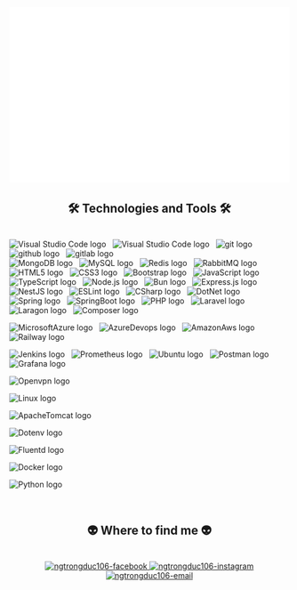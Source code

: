 <!-- ngtrongduc106 -->
<a href="#" target="_blank">
  <img src="svg/ngtrongduc106.svg" width="1200" alt="ngtrongduc106-official" />
</a>

<h2 align="center">🛠 Technologies and Tools 🛠</h2>
<br>
<!-- https://simpleicons.org/ -->
<span><img src="https://img.shields.io/badge/VS%20Code-FFFFFF?logo=visual-studio-code&logoColor=007ACC" alt="Visual Studio Code logo" title="Visual Studio Code" height="30" /></span>
&nbsp;
<span><img src="https://img.shields.io/badge/Visual%20Studio-FFFFFF?logo=visualstudio&logoColor=5C2D91" alt="Visual Studio Code logo" title="Visual Studio Code" height="30" /></span>
&nbsp;
<span><img src="https://img.shields.io/badge/git-FFFFFF?logo=git&logoColor=F05032" alt="git logo" title="git" height="30" /></span>
&nbsp;
<span><img src="https://img.shields.io/badge/Github-FFFFFF?logo=github&logoColor=181717" alt="github logo" title="github" height="30" /></span>
&nbsp;
<span><img src="https://img.shields.io/badge/Gitlab-FFFFFF?logo=gitlab&logoColor=FC6D26" alt="gitlab logo" title="gitlab" height="30" /></span>
&nbsp;
</br>
<span><img src="https://img.shields.io/badge/MongoDB-FFFFFF?logo=mongodb&logoColor=47A248" alt="MongoDB logo" title="MongoDB" height="30" /></span>
&nbsp;
<span><img src="https://img.shields.io/badge/MySQL-FFFFFF?logo=mysql&logoColor=4479A1" alt="MySQL logo" title="MySQL" height="30" /></span>
&nbsp;
<span><img src="https://img.shields.io/badge/Redis-FFFFFF?logo=redis&logoColor=DC382D" alt="Redis logo" title="Redis" height="30" /></span>
&nbsp;
<span><img src="https://img.shields.io/badge/Rabbitmq-FFFFFF?logo=rabbitmq&logoColor=FF6600" alt="RabbitMQ logo" title="RabbitMQ" height="30" /></span>
&nbsp;
</br>
<span><img src="https://img.shields.io/badge/HTML5-FFFFFF?logo=html5&logoColor=E34F26" alt="HTML5 logo" title="HTML5" height="30" /></span>
&nbsp;
<span><img src="https://img.shields.io/badge/CSS3-FFFFFF?logo=css3&logoColor=1572B6" alt="CSS3 logo" title="CSS3" height="30" /></span>
&nbsp;
<span><img src="https://img.shields.io/badge/Bootstrap-FFFFFF?logo=bootstrap&logoColor=7952B3" alt="Bootstrap logo" title="Bootstrap" height="30" /></span>
&nbsp;
<span><img src="https://img.shields.io/badge/JavaScript-FFFFFF?logo=javascript&logoColor=F7DF1E" alt="JavaScript logo" title="JavaScript" height="30" /></span>
&nbsp;
<span><img src="https://img.shields.io/badge/TypeScript-FFFFFF?logo=typescript&logoColor=3178C6" alt="TypeScript logo" title="TypeScript" height="30" /></span>
&nbsp;
<span><img src="https://img.shields.io/badge/Node.js-FFFFFF?logo=node.js&logoColor=00F200" alt="Node.js logo" title="Node.js" height="30" /></span>
&nbsp;
<span><img src="https://img.shields.io/badge/Bun-FFFFFF?logo=bun&logoColor=000000" alt="Bun logo" title="Bun" height="30" /></span>
&nbsp;
<span><img src="https://img.shields.io/badge/Express-FFFFFF?logo=express&logoColor=000000" alt="Express.js logo" title="Express.js" height="30" /></span>
&nbsp;
<span><img src="https://img.shields.io/badge/NestJS-FFFFFF?logo=nestjs&logoColor=E0234E" alt="NestJS logo" title="NestJS" height="30" /></span>
&nbsp;
<span><img src="https://img.shields.io/badge/ESLint-FFFFFF?logo=eslint&logoColor=4B32C3" alt="ESLint logo" title="ESLint" height="30" /></span>
&nbsp;
<span><img src="https://img.shields.io/badge/CSharp-FFFFFF?logo=csharp&logoColor=512BD4" alt="CSharp logo" title="C#" height="30" /></span>
&nbsp;
<span><img src="https://img.shields.io/badge/DotNet-FFFFFF?logo=.net&logoColor=512BD4" alt="DotNet logo" title="DotNet" height="30" /></span>
&nbsp;
<span><img src="https://img.shields.io/badge/Spring-FFFFFF?logo=spring&logoColor=6DB33F" alt="Spring logo" title="Spring" height="30" /></span>
&nbsp;
<span><img src="https://img.shields.io/badge/SpringBoot-FFFFFF?logo=springboot&logoColor=6DB33F" alt="SpringBoot logo" title="SpringBoot" height="30" /></span>
&nbsp;
<span><img src="https://img.shields.io/badge/PHP-FFFFFF?logo=php&logoColor=777BB4" alt="PHP logo" title="PHP" height="30" /></span>
&nbsp;
<span><img src="https://img.shields.io/badge/Laravel-FFFFFF?logo=laravel&logoColor=FF2D20" alt="Laravel logo" title="Laravel" height="30" /></span>
&nbsp;
<span><img src="https://img.shields.io/badge/Laragon-FFFFFF?logo=laragon&logoColor=0E83CD" alt="Laragon logo" title="Laragon" height="30" /></span>
&nbsp;
<span><img src="https://img.shields.io/badge/Composer-777777?logo=composer&logoColor=885630" alt="Composer logo" title="Composer" height="30" /></span>
&nbsp;

<!-- DevOps -->
<span><img src="https://img.shields.io/badge/MicrosoftAzure-777777?logo=microsoftazure&logoColor=0078D4" alt="MicrosoftAzure logo" title="MicrosoftAzure" height="30" /></span>
&nbsp;
<span><img src="https://img.shields.io/badge/AzureDevops-777777?logo=azuredevops&logoColor=0078D7" alt="AzureDevops logo" title="AzureDevops" height="30" /></span>
&nbsp;
<span><img src="https://img.shields.io/badge/AmazonAws-777777?logo=amazonaws&logoColor=232F3E" alt="AmazonAws logo" title="AmazonAws" height="30" /></span>
&nbsp;
<span><img src="https://img.shields.io/badge/Railway-FFFFFF?logo=railway&logoColor=0B0D0E" alt="Railway logo" title="Railway" height="30" /></span>
&nbsp;

<!--  -->
<span><img src="https://img.shields.io/badge/Jenkins-FFFFFF?logo=jenkins&logoColor=D24939" alt="Jenkins logo" title="Jenkins" height="30" /></span>
&nbsp;
<span><img src="https://img.shields.io/badge/Prometheus-282C34?logo=prometheus&logoColor=E6522C" alt="Prometheus logo" title="Prometheus" height="30" /></span>
&nbsp;
<span><img src="https://img.shields.io/badge/Ubuntu-282C34?logo=ubuntu&logoColor=E95420" alt="Ubuntu logo" title="Ubuntu" height="30" /></span>
&nbsp;
<span><img src="https://img.shields.io/badge/Postman-777777?logo=postman&logoColor=FF6C37" alt="Postman logo" title="Postman" height="30" /></span>
&nbsp;
<span><img src="https://img.shields.io/badge/Grafana-777777?logo=grafana&logoColor=F46800" alt="Grafana logo" title="Postman" height="30" /></span>
&nbsp;


<span><img src="https://img.shields.io/badge/Openvpn-777777?logo=openvpn&logoColor=EA7E20" alt="Openvpn logo" title="Openvpn" height="30" /></span>
&nbsp;



<span><img src="https://img.shields.io/badge/Linux-777777?logo=linux&logoColor=FCC624" alt="Linux logo" title="Linux" height="30" /></span>
&nbsp;


<span><img src="https://img.shields.io/badge/ApacheTomcat-777777?logo=apachetomcat&logoColor=F8DC75" alt="ApacheTomcat logo" title="ApacheTomcat" height="30" /></span>
&nbsp;

<span><img src="https://img.shields.io/badge/Dotenv-777777?logo=dotenv&logoColor=ECD53F" alt="Dotenv logo" title="Dotenv" height="30" /></span>
&nbsp;

<span><img src="https://img.shields.io/badge/Fluentd-777777?logo=fluentd&logoColor=0E83C8" alt="Fluentd logo" title="Fluentd" height="30" /></span>
&nbsp;


<span><img src="https://img.shields.io/badge/Docker-777777?logo=docker&logoColor=2496ED" alt="Docker logo" title="Docker" height="30" /></span>
&nbsp;




<span><img src="https://img.shields.io/badge/Python-777777?logo=python&logoColor=3776AB" alt="Python logo" title="Python" height="30" /></span>
&nbsp;





<br>
<h2 align="center">👽 Where to find me 👽</h2>
<br>
<!-- https://icons8.com -->
<div align="center">
  <a href="https://facebook.com/ngtrongduc106" target="blank">
    <img src="https://img.icons8.com/bubbles/100/000000/facebook-new.png" alt="ngtrongduc106-facebook" />
  </a>
  <a href="https://instagram.com/ngtrongduc106" target="blank">
    <img src="https://img.icons8.com/bubbles/100/000000/instagram.png" alt="ngtrongduc106-instagram" />
  </a>
  <a href="mailto:ngtrongduc106@gmail.com" target="top">
    <img src="https://img.icons8.com/bubbles/100/000000/apple-mail.png" alt="ngtrongduc106-email" />
  </a>
</div>